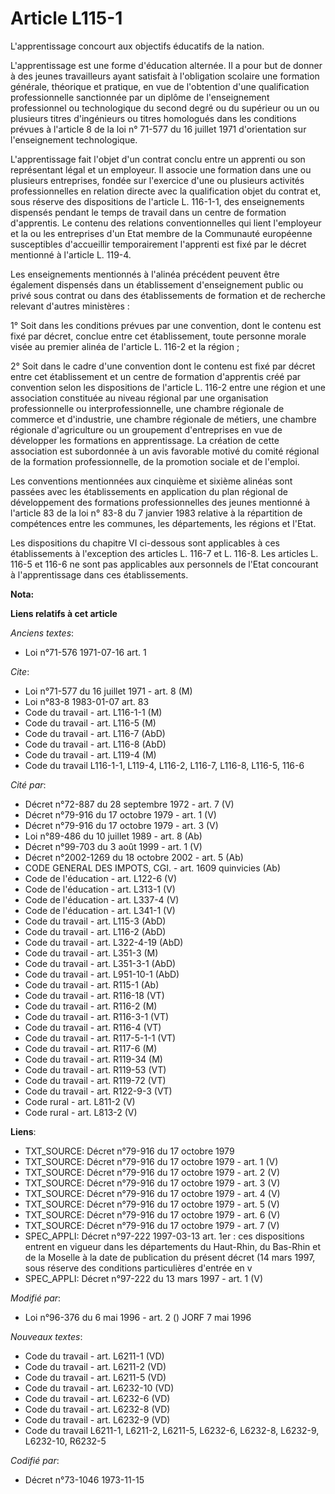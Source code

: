 # Article L115-1

L'apprentissage concourt aux objectifs éducatifs de la nation.

L'apprentissage est une forme d'éducation alternée. Il a pour but de donner à des jeunes travailleurs ayant satisfait à
l'obligation scolaire une formation générale, théorique et pratique, en vue de l'obtention d'une qualification
professionnelle sanctionnée par un diplôme de l'enseignement professionnel ou technologique du second degré ou du supérieur
ou un ou plusieurs titres d'ingénieurs ou titres homologués dans les conditions prévues à l'article 8 de la loi n° 71-577 du
16 juillet 1971 d'orientation sur l'enseignement technologique.

L'apprentissage fait l'objet d'un contrat conclu entre un apprenti ou son représentant légal et un employeur. Il associe une
formation dans une ou plusieurs entreprises, fondée sur l'exercice d'une ou plusieurs activités professionnelles en relation
directe avec la qualification objet du contrat et, sous réserve des dispositions de l'article L. 116-1-1, des enseignements
dispensés pendant le temps de travail dans un centre de formation d'apprentis. Le contenu des relations conventionnelles qui
lient l'employeur et la ou les entreprises d'un Etat membre de la Communauté européenne susceptibles d'accueillir
temporairement l'apprenti est fixé par le décret mentionné à l'article L. 119-4.

Les enseignements mentionnés à l'alinéa précédent peuvent être également dispensés dans un établissement d'enseignement
public ou privé sous contrat ou dans des établissements de formation et de recherche relevant d'autres ministères :

1° Soit dans les conditions prévues par une convention, dont le contenu est fixé par décret, conclue entre cet établissement,
toute personne morale visée au premier alinéa de l'article L. 116-2 et la région ;

2° Soit dans le cadre d'une convention dont le contenu est fixé par décret entre cet établissement et un centre de formation
d'apprentis créé par convention selon les dispositions de l'article L. 116-2 entre une région et une association constituée
au niveau régional par une organisation professionnelle ou interprofessionnelle, une chambre régionale de commerce et
d'industrie, une chambre régionale de métiers, une chambre régionale d'agriculture ou un groupement d'entreprises en vue de
développer les formations en apprentissage. La création de cette association est subordonnée à un avis favorable motivé du
comité régional de la formation professionnelle, de la promotion sociale et de l'emploi.

Les conventions mentionnées aux cinquième et sixième alinéas sont passées avec les établissements en application du plan
régional de développement des formations professionnelles des jeunes mentionné à l'article 83 de la loi n° 83-8 du 7 janvier
1983 relative à la répartition de compétences entre les communes, les départements, les régions et l'Etat.

Les dispositions du chapitre VI ci-dessous sont applicables à ces établissements à l'exception des articles L. 116-7 et L.
116-8. Les articles L. 116-5 et 116-6 ne sont pas applicables aux personnels de l'Etat concourant à l'apprentissage dans ces
établissements.

**Nota:**



**Liens relatifs à cet article**

_Anciens textes_:

  - Loi n°71-576 1971-07-16 art. 1

_Cite_:

  - Loi n°71-577 du 16 juillet 1971 - art. 8 (M)
  - Loi n°83-8 1983-01-07 art. 83
  - Code du travail - art. L116-1-1 (M)
  - Code du travail - art. L116-5 (M)
  - Code du travail - art. L116-7 (AbD)
  - Code du travail - art. L116-8 (AbD)
  - Code du travail - art. L119-4 (M)
  - Code du travail L116-1-1, L119-4, L116-2, L116-7, L116-8, L116-5, 116-6

_Cité par_:

  - Décret n°72-887 du 28 septembre 1972 - art. 7 (V)
  - Décret n°79-916 du 17 octobre 1979 - art. 1 (V)
  - Décret n°79-916 du 17 octobre 1979 - art. 3 (V)
  - Loi n°89-486 du 10 juillet 1989 - art. 8 (Ab)
  - Décret n°99-703 du 3 août 1999 - art. 1 (V)
  - Décret n°2002-1269 du 18 octobre 2002 - art. 5 (Ab)
  - CODE GENERAL DES IMPOTS, CGI. - art. 1609 quinvicies (Ab)
  - Code de l'éducation - art. L122-6 (V)
  - Code de l'éducation - art. L313-1 (V)
  - Code de l'éducation - art. L337-4 (V)
  - Code de l'éducation - art. L341-1 (V)
  - Code du travail - art. L115-3 (AbD)
  - Code du travail - art. L116-2 (AbD)
  - Code du travail - art. L322-4-19 (AbD)
  - Code du travail - art. L351-3 (M)
  - Code du travail - art. L351-3-1 (AbD)
  - Code du travail - art. L951-10-1 (AbD)
  - Code du travail - art. R115-1 (Ab)
  - Code du travail - art. R116-18 (VT)
  - Code du travail - art. R116-2 (M)
  - Code du travail - art. R116-3-1 (VT)
  - Code du travail - art. R116-4 (VT)
  - Code du travail - art. R117-5-1-1 (VT)
  - Code du travail - art. R117-6 (M)
  - Code du travail - art. R119-34 (M)
  - Code du travail - art. R119-53 (VT)
  - Code du travail - art. R119-72 (VT)
  - Code du travail - art. R122-9-3 (VT)
  - Code rural - art. L811-2 (V)
  - Code rural - art. L813-2 (V)

**Liens**:

  - TXT_SOURCE: Décret n°79-916 du 17 octobre 1979
  - TXT_SOURCE: Décret n°79-916 du 17 octobre 1979 - art. 1 (V)
  - TXT_SOURCE: Décret n°79-916 du 17 octobre 1979 - art. 2 (V)
  - TXT_SOURCE: Décret n°79-916 du 17 octobre 1979 - art. 3 (V)
  - TXT_SOURCE: Décret n°79-916 du 17 octobre 1979 - art. 4 (V)
  - TXT_SOURCE: Décret n°79-916 du 17 octobre 1979 - art. 5 (V)
  - TXT_SOURCE: Décret n°79-916 du 17 octobre 1979 - art. 6 (V)
  - TXT_SOURCE: Décret n°79-916 du 17 octobre 1979 - art. 7 (V)
  - SPEC_APPLI: Décret n°97-222 1997-03-13 art. 1er : ces dispositions entrent en vigueur dans les départements du Haut-Rhin, du Bas-Rhin et de la Moselle à la date de publication du présent décret (14 mars 1997, sous réserve des conditions particulières d'entrée en v
  - SPEC_APPLI: Décret n°97-222 du 13 mars 1997 - art. 1 (V)

_Modifié par_:

  - Loi n°96-376 du 6 mai 1996 - art. 2 () JORF 7 mai 1996

_Nouveaux textes_:

  - Code du travail - art. L6211-1 (VD)
  - Code du travail - art. L6211-2 (VD)
  - Code du travail - art. L6211-5 (VD)
  - Code du travail - art. L6232-10 (VD)
  - Code du travail - art. L6232-6 (VD)
  - Code du travail - art. L6232-8 (VD)
  - Code du travail - art. L6232-9 (VD)
  - Code du travail L6211-1, L6211-2, L6211-5, L6232-6, L6232-8, L6232-9, L6232-10, R6232-5

_Codifié par_:

  - Décret n°73-1046 1973-11-15
